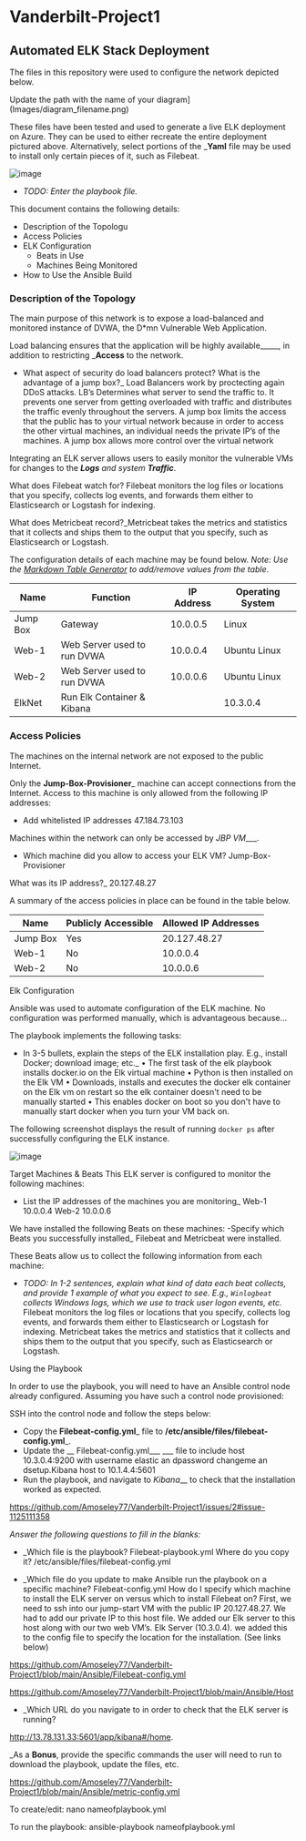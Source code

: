 # Vanderbilt-Project1

## Automated ELK Stack Deployment

The files in this repository were used to configure the network depicted below.
 



 Update the path with the name of your diagram](Images/diagram_filename.png)

These files have been tested and used to generate a live ELK deployment on Azure. They can be used to either recreate the entire deployment pictured above. Alternatively, select portions of the ___Yaml__ file may be used to install only certain pieces of it, such as Filebeat.

![image](https://user-images.githubusercontent.com/90538632/152669164-8053d1fa-1d10-4800-afdc-c4fac4f44d7f.png)

  - _TODO: Enter the playbook file._

This document contains the following details:
- Description of the Topologu
- Access Policies
- ELK Configuration
  - Beats in Use
  - Machines Being Monitored
- How to Use the Ansible Build


### Description of the Topology

The main purpose of this network is to expose a load-balanced and monitored instance of DVWA, the D*mn Vulnerable Web Application.

Load balancing ensures that the application will be highly available_____, in addition to restricting ___Access__ to the network.

- What aspect of security do load balancers protect? What is the advantage of a jump box?_
Load Balancers work by proctecting again DDoS attacks. LB’s Determines what server to send the traffic to. It prevents one server from getting overloaded with traffic and distributes the traffic evenly throughout the servers. A jump box limits the access that the public has to your virtual network because in order to access the other virtual machines, an individual needs the private IP’s of the machines. A jump box allows more control over the virtual network



Integrating an ELK server allows users to easily monitor the vulnerable VMs for changes to the ___Logs__ and system __Traffic___.
 
What does Filebeat watch for? Filebeat monitors the log files or locations that you specify, collects log events, and forwards them either to Elasticsearch or Logstash for indexing.

 What does Metricbeat record?_Metricbeat takes the metrics and statistics that it collects and ships them to the output that you specify, such as Elasticsearch or Logstash.

The configuration details of each machine may be found below.
_Note: Use the [Markdown Table Generator](http://www.tablesgenerator.com/markdown_tables) to add/remove values from the table_.

| Name     | Function | IP Address | Operating System |
|----------|----------|------------|------------------|
| Jump Box | Gateway  | 10.0.0.5   | Linux            |
| Web-1    |     Web Server used to run DVWA     |     10.0.0.4       |     Ubuntu Linux             |
| Web-2     |    Web Server used to run DVWA     |   10.0.0.6         |      Ubuntu Linux                         |
| ElkNet    |     Run Elk Container & Kibana     |        |    10.3.0.4              | Ubuntu Linux                         

### Access Policies

The machines on the internal network are not exposed to the public Internet. 

Only the __Jump-Box-Provisioner___ machine can accept connections from the Internet. Access to this machine is only allowed from the following IP addresses:
- Add whitelisted IP addresses 
47.184.73.103

Machines within the network can only be accessed by _JBP VM____.
- Which machine did you allow to access your ELK VM? Jump-Box-Provisioner 

 What was its IP address?_ 20.127.48.27

A summary of the access policies in place can be found in the table below.

| Name     | Publicly Accessible | Allowed IP Addresses |
|----------|---------------------|----------------------|
| Jump Box | Yes            | 20.127.48.27   |
|    Web-1      |    No                 |       10.0.0.4               |
|     Web-2     |    No                 |        10.0.0.6              |

 Elk Configuration

Ansible was used to automate configuration of the ELK machine. No configuration was performed manually, which is advantageous because...

The playbook implements the following tasks:
-  In 3-5 bullets, explain the steps of the ELK installation play. E.g., install Docker; download image; etc._
•	The first task of the elk playbook installs docker.io on the Elk virtual machine
•	Python is then installed on the Elk VM
•	Downloads, installs and executes the docker elk container on the Elk vm on restart so the elk container doesn't need to be manually started
•	This enables docker on boot so you don't have to manually start docker when you turn your VM back on.

The following screenshot displays the result of running `docker ps` after successfully configuring the ELK instance.

![image](https://user-images.githubusercontent.com/90538632/152669200-b8cad346-935f-4be5-9d4d-8b61dd7f8a05.png)

Target Machines & Beats
This ELK server is configured to monitor the following machines:
-  List the IP addresses of the machines you are monitoring_
	Web-1 10.0.0.4
	Web-2 10.0.0.6

We have installed the following Beats on these machines:
-Specify which Beats you successfully installed_
	Filebeat and Metricbeat were installed. 

These Beats allow us to collect the following information from each machine:
- _TODO: In 1-2 sentences, explain what kind of data each beat collects, and provide 1 example of what you expect to see. E.g., `Winlogbeat` collects Windows logs, which we use to track user logon events, etc._
	Filebeat monitors the log files or locations that you specify, collects log events, and forwards them either to Elasticsearch or Logstash for indexing. Metricbeat takes the metrics and statistics that it collects and ships them to the output that you specify, such as Elasticsearch or Logstash. 

Using the Playbook

In order to use the playbook, you will need to have an Ansible control node already configured. Assuming you have such a control node provisioned: 

SSH into the control node and follow the steps below:
- Copy the __Filebeat-config.yml___ file to __/etc/ansible/files/filebeat-config.yml___.
- Update the __ Filebeat-config.yml___ ___ file to include host 10.3.0.4:9200 with username elastic an dpassword changeme an dsetup.Kibana host to 10.1.4.4:5601
- Run the playbook, and navigate to _Kibana___ to check that the installation worked as expected.

https://github.com/Amoseley77/Vanderbilt-Project1/issues/2#issue-1125111358
 
_Answer the following questions to fill in the blanks:_
- _Which file is the playbook? Filebeat-playbook.yml  Where do you copy it? /etc/ansible/files/filebeat-config.yml

- _Which file do you update to make Ansible run the playbook on a specific machine? Filebeat-config.yml How do I specify which machine to install the ELK server on versus which to install Filebeat on? First, we need to ssh into our jump-start VM with the public IP 20.127.48.27. We had to add our private IP to this host file. We added our Elk server to this host along with our two web VM’s. Elk Server (10.3.0.4). we added this to the config file to specify the location for the installation. (See links below)

https://github.com/Amoseley77/Vanderbilt-Project1/blob/main/Ansible/Filebeat-config.yml

https://github.com/Amoseley77/Vanderbilt-Project1/blob/main/Ansible/Host



- _Which URL do you navigate to in order to check that the ELK server is running?

http://13.78.131.33:5601/app/kibana#/home.


_As a **Bonus**, provide the specific commands the user will need to run to download the playbook, update the files, etc. 

https://github.com/Amoseley77/Vanderbilt-Project1/blob/main/Ansible/metric-config.yml

To create/edit: nano nameofplaybook.yml

To run the playbook: ansible-playbook nameofplaybook.yml

